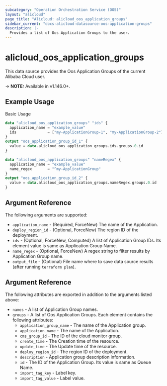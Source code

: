 ```yaml
---
subcategory: "Operation Orchestration Service (OOS)"
layout: "alicloud"
page_title: "Alicloud: alicloud_oos_application_groups"
sidebar_current: "docs-alicloud-datasource-oos-application-groups"
description: |-
  Provides a list of Oos Application Groups to the user.
---
```


# alicloud\_oos\_application\_groups

This data source provides the Oos Application Groups of the current Alibaba Cloud user.

-> **NOTE:** Available in v1.146.0+.

## Example Usage

Basic Usage

```terraform
data "alicloud_oos_application_groups" "ids" {
  application_name = "example_value"
  ids              = ["my-ApplicationGroup-1", "my-ApplicationGroup-2"]
}
output "oos_application_group_id_1" {
  value = data.alicloud_oos_application_groups.ids.groups.0.id
}

data "alicloud_oos_application_groups" "nameRegex" {
  application_name = "example_value"
  name_regex       = "^my-ApplicationGroup"
}
output "oos_application_group_id_2" {
  value = data.alicloud_oos_application_groups.nameRegex.groups.0.id
}

```

## Argument Reference

The following arguments are supported:

* `application_name` - (Required, ForceNew) The name of the Application.
* `deploy_region_id` - (Optional, ForceNew) The region ID of the deployment.
* `ids` - (Optional, ForceNew, Computed)  A list of Application Group IDs. Its element value is same as Application Group Name.
* `name_regex` - (Optional, ForceNew) A regex string to filter results by Application Group name.
* `output_file` - (Optional) File name where to save data source results (after running `terraform plan`).

## Argument Reference

The following attributes are exported in addition to the arguments listed above:

* `names` - A list of Application Group names.
* `groups` - A list of Oos Application Groups. Each element contains the following attributes:
  * `application_group_name` - The name of the Application group.
  * `application_name` - The name of the Application.
  * `cms_group_id` - The ID of the cloud monitor group.
  * `create_time` - The Creation time of the resource.
  * `update_time` - The Update time of the resource.
  * `deploy_region_id` - The region ID of the deployment.
  * `description` - Application group description information.
  * `id` - The ID of the Application Group. Its value is same as Queue Name.
  * `import_tag_key` - Label key.
  * `import_tag_value` - Label value.
